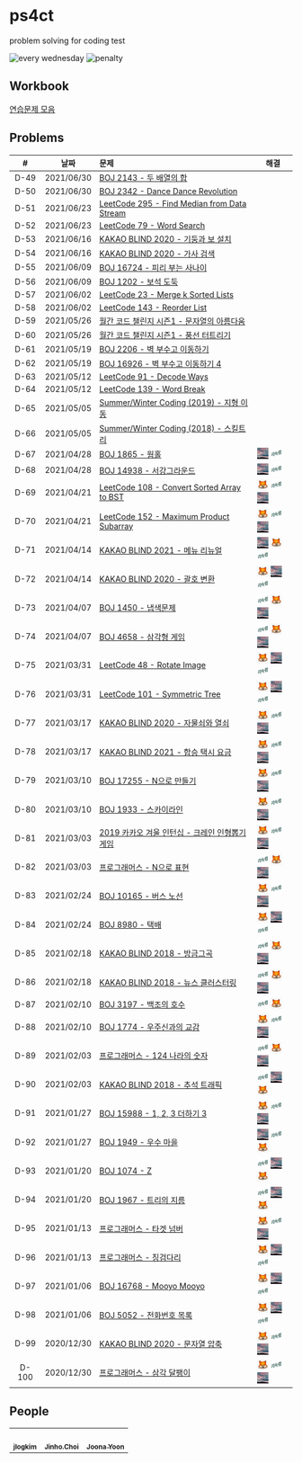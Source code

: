 # ps4ct
problem solving for coding test

![every wednesday](https://img.shields.io/badge/every-wednesday-green) ![penalty](https://img.shields.io/badge/penalty-$%2010-red)

## Workbook

[연습문제 모음](./workbook/)

## Problems

|#|날짜|문제|해결|
|:--:|--|:--|--|
|D-49|2021/06/30|[BOJ 2143 - 두 배열의 합](https://www.acmicpc.net/problem/2143)||
|D-50|2021/06/30|[BOJ 2342 - Dance Dance Revolution](https://www.acmicpc.net/problem/2342)||
|D-51|2021/06/23|[LeetCode 295 - Find Median from Data Stream](https://leetcode.com/problems/find-median-from-data-stream/)||
|D-52|2021/06/23|[LeetCode 79 - Word Search](https://leetcode.com/problems/word-search/)||
|D-53|2021/06/16|[KAKAO BLIND 2020 - 기둥과 보 설치](https://programmers.co.kr/learn/courses/30/lessons/60061)||
|D-54|2021/06/16|[KAKAO BLIND 2020 - 가사 검색](https://programmers.co.kr/learn/courses/30/lessons/60060)||
|D-55|2021/06/09|[BOJ 16724 - 피리 부는 사나이](https://www.acmicpc.net/problem/16724)||
|D-56|2021/06/09|[BOJ 1202 - 보석 도둑](https://www.acmicpc.net/problem/1202)||
|D-57|2021/06/02|[LeetCode 23 - Merge k Sorted Lists](https://leetcode.com/problems/merge-k-sorted-lists/)||
|D-58|2021/06/02|[LeetCode 143 - Reorder List](https://leetcode.com/problems/reorder-list/)||
|D-59|2021/05/26|[월간 코드 챌린지 시즌1 - 문자열의 아름다움](https://programmers.co.kr/learn/courses/30/lessons/68938)||
|D-60|2021/05/26|[월간 코드 챌린지 시즌1 - 풍선 터트리기](https://programmers.co.kr/learn/courses/30/lessons/68646)||
|D-61|2021/05/19|[BOJ 2206 - 벽 부수고 이동하기](https://www.acmicpc.net/problem/2206)||
|D-62|2021/05/19|[BOJ 16926 - 벽 부수고 이동하기 4](https://www.acmicpc.net/problem/16946)||
|D-63|2021/05/12|[LeetCode 91 - Decode Ways](https://leetcode.com/problems/decode-ways/)||
|D-64|2021/05/12|[LeetCode 139 - Word Break](https://leetcode.com/problems/word-break/)||
|D-65|2021/05/05|[Summer/Winter Coding (2019) - 지형 이동](https://programmers.co.kr/learn/courses/30/lessons/62050)||
|D-66|2021/05/05|[Summer/Winter Coding (2018) - 스킬트리](https://programmers.co.kr/learn/courses/30/lessons/49993)||
|D-67|2021/04/28|[BOJ 1865 - 웜홀](https://www.acmicpc.net/problem/1865)|![ddjddd] ![jlogkim]|
|D-68|2021/04/28|[BOJ 14938 - 서강그라운드](https://www.acmicpc.net/problem/14938)|![ddjddd] ![jlogkim]|
|D-69|2021/04/21|[LeetCode 108 - Convert Sorted Array to BST](https://leetcode.com/problems/convert-sorted-array-to-binary-search-tree/)|![joonas] ![jlogkim] ![ddjddd]|
|D-70|2021/04/21|[LeetCode 152 - Maximum Product Subarray](https://leetcode.com/problems/maximum-product-subarray/)|![joonas] ![jlogkim] ![ddjddd]|
|D-71|2021/04/14|[KAKAO BLIND 2021 - 메뉴 리뉴얼](https://programmers.co.kr/learn/courses/30/lessons/72411)|![ddjddd] ![joonas] ![jlogkim]|
|D-72|2021/04/14|[KAKAO BLIND 2020 - 괄호 변환](https://programmers.co.kr/learn/courses/30/lessons/60058)|![joonas] ![ddjddd] ![jlogkim]|
|D-73|2021/04/07|[BOJ 1450 - 냅색문제](https://www.acmicpc.net/problem/1450)|![jlogkim] ![joonas] ![ddjddd]|
|D-74|2021/04/07|[BOJ 4658 - 삼각형 게임](https://www.acmicpc.net/problem/4658)|![jlogkim] ![joonas] ![ddjddd]|
|D-75|2021/03/31|[LeetCode 48 - Rotate Image](https://leetcode.com/problems/rotate-image/)|![joonas] ![ddjddd] ![jlogkim]|
|D-76|2021/03/31|[LeetCode 101 - Symmetric Tree](https://leetcode.com/problems/symmetric-tree/)|![joonas] ![ddjddd] ![jlogkim]|
|D-77|2021/03/17|[KAKAO BLIND 2020 - 자물쇠와 열쇠](https://programmers.co.kr/learn/courses/30/lessons/60059)|![joonas] ![jlogkim] ![ddjddd]|
|D-78|2021/03/17|[KAKAO BLIND 2021 - 합승 택시 요금](https://programmers.co.kr/learn/courses/30/lessons/72413)|![joonas] ![jlogkim] ![ddjddd]|
|D-79|2021/03/10|[BOJ 17255 - N으로 만들기](https://www.acmicpc.net/problem/17255)|![joonas] ![jlogkim] ![ddjddd]|
|D-80|2021/03/10|[BOJ 1933 - 스카이라인](https://www.acmicpc.net/problem/1933)|![joonas] ![jlogkim] ![ddjddd]|
|D-81|2021/03/03|[2019 카카오 겨울 인턴십 - 크레인 인형뽑기 게임](https://programmers.co.kr/learn/courses/30/lessons/64061)|![joonas] ![jlogkim] ![ddjddd]|
|D-82|2021/03/03|[프로그래머스 - N으로 표현](https://programmers.co.kr/learn/courses/30/lessons/42895)|![jlogkim] ![joonas] ![ddjddd]|
|D-83|2021/02/24|[BOJ 10165 - 버스 노선](https://www.acmicpc.net/problem/10165)|![joonas] ![jlogkim] ![ddjddd]|
|D-84|2021/02/24|[BOJ 8980 - 택배](https://www.acmicpc.net/problem/8980)|![joonas] ![ddjddd] ![jlogkim]|
|D-85|2021/02/18|[KAKAO BLIND 2018 - 방금그곡](https://programmers.co.kr/learn/courses/30/lessons/17683)|![jlogkim] ![joonas] ![ddjddd]|
|D-86|2021/02/18|[KAKAO BLIND 2018 - 뉴스 클러스터링](https://programmers.co.kr/learn/courses/30/lessons/17677)|![jlogkim] ![joonas] ![ddjddd]|
|D-87|2021/02/10|[BOJ 3197 - 백조의 호수](https://www.acmicpc.net/problem/3197)|![jlogkim] ![joonas]|
|D-88|2021/02/10|[BOJ 1774 - 우주신과의 교감](https://www.acmicpc.net/problem/1774)|![joonas] ![jlogkim] ![ddjddd]|
|D-89|2021/02/03|[프로그래머스 - 124 나라의 숫자](https://programmers.co.kr/learn/courses/30/lessons/12899)|![jlogkim] ![joonas] ![ddjddd]|
|D-90|2021/02/03|[KAKAO BLIND 2018 - 추석 트래픽](https://programmers.co.kr/learn/courses/30/lessons/17676)|![jlogkim] ![ddjddd] ![joonas]|
|D-91|2021/01/27|[BOJ 15988 - 1, 2, 3 더하기 3](https://www.acmicpc.net/problem/15988)|![joonas] ![jlogkim] ![ddjddd]|
|D-92|2021/01/27|[BOJ 1949 - 우수 마을](https://www.acmicpc.net/problem/1949)|![ddjddd] ![jlogkim] ![joonas]|
|D-93|2021/01/20|[BOJ 1074 - Z](https://www.acmicpc.net/problem/1074)|![jlogkim] ![ddjddd] ![joonas]|
|D-94|2021/01/20|[BOJ 1967 - 트리의 지름](https://www.acmicpc.net/problem/1967)|![jlogkim] ![ddjddd] ![joonas]|
|D-95|2021/01/13|[프로그래머스 - 타겟 넘버](https://programmers.co.kr/learn/courses/30/lessons/43165)|![joonas] ![jlogkim] ![ddjddd]|
|D-96|2021/01/13|[프로그래머스 - 징검다리](https://programmers.co.kr/learn/courses/30/lessons/43236)|![joonas] ![ddjddd] ![jlogkim]|
|D-97|2021/01/06|[BOJ 16768 - Mooyo Mooyo](https://www.acmicpc.net/problem/16768)|![joonas] ![ddjddd] ![jlogkim]|
|D-98|2021/01/06|[BOJ 5052 - 전화번호 목록](https://www.acmicpc.net/problem/5052)|![joonas] ![ddjddd] ![jlogkim]|
|D-99|2020/12/30|[KAKAO BLIND 2020 - 문자열 압축](https://programmers.co.kr/learn/courses/30/lessons/60057)|![joonas] ![jlogkim] ![ddjddd]|
|D-100|2020/12/30|[프로그래머스 - 삼각 달팽이](https://programmers.co.kr/learn/courses/30/lessons/68645)|![joonas] ![jlogkim] ![ddjddd]|

## People

<table>
  <tr>
    <td align="center"><a href="https://github.com/jlogkim"><img src="https://avatars3.githubusercontent.com/u/74028313?v=4" width="64px;" alt=""/><br /><sub><b>jlogkim</b></sub></a></td>
    <td align="center"><a href="http://ddjddd.github.io"><img src="https://avatars2.githubusercontent.com/u/26399087?v=4" width="64px;" alt=""/><br /><sub><b>Jinho.Choi</b></sub></a></td>
    <td align="center"><a href="https://www.joonas.io"><img src="https://avatars2.githubusercontent.com/u/9527681?v=4" width="64px;" alt=""/><br /><sub><b>Joona Yoon</b></sub></a></td>
  </tr>
</table>

[ddjddd]: .img/ddjddd.png
[jlogkim]: .img/jlogkim.png
[joonas]: .img/joonas.png
